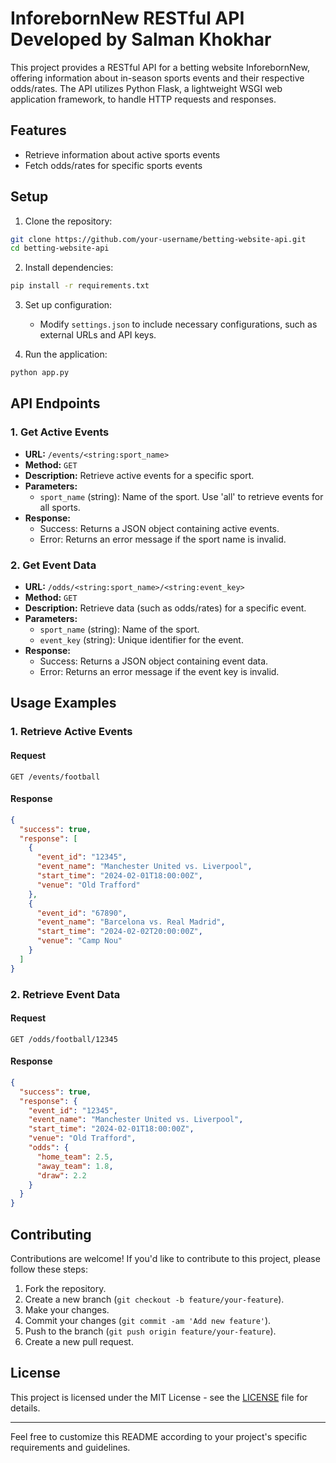 # InforebornNew RESTful API Developed by Salman Khokhar

This project provides a RESTful API for a betting website InforebornNew, offering information about in-season sports events and their respective odds/rates. The API utilizes Python Flask, a lightweight WSGI web application framework, to handle HTTP requests and responses.

## Features

- Retrieve information about active sports events
- Fetch odds/rates for specific sports events

## Setup

1. Clone the repository:

```bash
git clone https://github.com/your-username/betting-website-api.git
cd betting-website-api
```

2. Install dependencies:

```bash
pip install -r requirements.txt
```

3. Set up configuration:

   - Modify `settings.json` to include necessary configurations, such as external URLs and API keys.

4. Run the application:

```bash
python app.py
```

## API Endpoints

### 1. Get Active Events

- **URL:** `/events/<string:sport_name>`
- **Method:** `GET`
- **Description:** Retrieve active events for a specific sport.
- **Parameters:**
  - `sport_name` (string): Name of the sport. Use 'all' to retrieve events for all sports.
- **Response:**
  - Success: Returns a JSON object containing active events.
  - Error: Returns an error message if the sport name is invalid.

### 2. Get Event Data

- **URL:** `/odds/<string:sport_name>/<string:event_key>`
- **Method:** `GET`
- **Description:** Retrieve data (such as odds/rates) for a specific event.
- **Parameters:**
  - `sport_name` (string): Name of the sport.
  - `event_key` (string): Unique identifier for the event.
- **Response:**
  - Success: Returns a JSON object containing event data.
  - Error: Returns an error message if the event key is invalid.

## Usage Examples

### 1. Retrieve Active Events

#### Request

```http
GET /events/football
```

#### Response

```json
{
  "success": true,
  "response": [
    {
      "event_id": "12345",
      "event_name": "Manchester United vs. Liverpool",
      "start_time": "2024-02-01T18:00:00Z",
      "venue": "Old Trafford"
    },
    {
      "event_id": "67890",
      "event_name": "Barcelona vs. Real Madrid",
      "start_time": "2024-02-02T20:00:00Z",
      "venue": "Camp Nou"
    }
  ]
}
```

### 2. Retrieve Event Data

#### Request

```http
GET /odds/football/12345
```

#### Response

```json
{
  "success": true,
  "response": {
    "event_id": "12345",
    "event_name": "Manchester United vs. Liverpool",
    "start_time": "2024-02-01T18:00:00Z",
    "venue": "Old Trafford",
    "odds": {
      "home_team": 2.5,
      "away_team": 1.8,
      "draw": 2.2
    }
  }
}
```

## Contributing

Contributions are welcome! If you'd like to contribute to this project, please follow these steps:

1. Fork the repository.
2. Create a new branch (`git checkout -b feature/your-feature`).
3. Make your changes.
4. Commit your changes (`git commit -am 'Add new feature'`).
5. Push to the branch (`git push origin feature/your-feature`).
6. Create a new pull request.

## License

This project is licensed under the MIT License - see the [LICENSE](LICENSE) file for details.

---

Feel free to customize this README according to your project's specific requirements and guidelines.